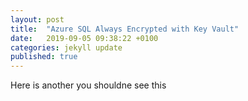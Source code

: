 ```yaml
---
layout: post
title:  "Azure SQL Always Encrypted with Key Vault"
date:   2019-09-05 09:38:22 +0100
categories: jekyll update
published: true
---
```

Here is another you shouldne see this